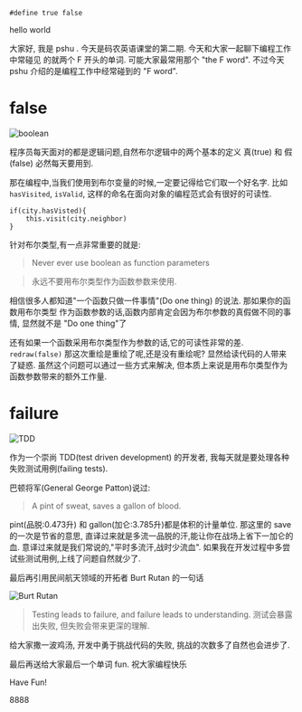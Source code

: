 

```
#define true false
```

hello world

大家好, 我是 pshu . 今天是码农英语课堂的第二期. 今天和大家一起聊下编程工作中常碰见
的就两个 F 开头的单词. 可能大家最常用那个 "the F word".
不过今天 pshu 介绍的是编程工作中经常碰到的 "F word".

# false

![boolean](https://qph.ec.quoracdn.net/main-qimg-805e34db3accae95da9e1bebb6564135)

程序员每天面对的都是逻辑问题,自然布尔逻辑中的两个基本的定义 真(true) 和 假(false)
必然每天要用到.

那在编程中,当我们使用到布尔变量的时候,一定要记得给它们取一个好名字. 比如 `hasVisited`,
`isValid`, 这样的命名在面向对象的编程范式会有很好的可读性.

```
if(city.hasVisted){
	this.visit(city.neighbor)
}
```

针对布尔类型,有一点非常重要的就是:

> Never ever use boolean as function parameters

> 永远不要用布尔类型作为函数参数来使用.

相信很多人都知道"一个函数只做一件事情"(Do one thing) 的说法. 那如果你的函数用布尔类型
作为函数参数的话,函数内部肯定会因为布尔参数的真假做不同的事情, 显然就不是 "Do one thing"了

还有如果一个函数采用布尔类型作为参数的话,它的可读性非常的差.
`redraw(false)` 那这次重绘是重绘了呢,还是没有重绘呢? 显然给读代码的人带来了疑惑.
虽然这个问题可以通过一些方式来解决, 但本质上来说是用布尔类型作为函数参数带来的额外工作量.

# failure

![TDD](http://www.agilenutshell.com/assets/test-driven-development/tdd-circle-of-life.png)

作为一个崇尚 TDD(test driven development) 的开发者, 我每天就是要处理各种失败测试用例(failing tests).

巴顿将军(General George Patton)说过:

> A pint of sweat, saves a gallon of blood.

pint(品脱:0.473升) 和 gallon(加仑:3.785升)都是体积的计量单位.
那这里的 save 的一次是节省的意思, 直译过来就是多流一品脱的汗,能让你在战场上省下一加仑的血.
意译过来就是我们常说的,"平时多流汗,战时少流血".
如果我在开发过程中多尝试些测试用例,上线了问题自然就少了.

最后再引用民间航天领域的开拓者 Burt Rutan 的一句话

![Burt Rutan](https://image-store.slidesharecdn.com/022c71fb-5a2d-4a93-9812-522ce0c3b278-large.png)

> Testing leads to failure, and failure leads to understanding.
> 测试会暴露出失败, 但失败会带来更深的理解.

给大家撒一波鸡汤, 开发中勇于挑战代码的失败, 挑战的次数多了自然也会进步了.

最后再送给大家最后一个单词 fun.
祝大家编程快乐

Have Fun!


8888

